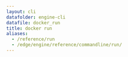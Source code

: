 ```yaml
---
layout: cli
datafolder: engine-cli
datafile: docker_run
title: docker run
aliases:
  - /reference/run
  - /edge/engine/reference/commandline/run/
---
```

<!--
This page is automatically generated from Docker's source code. If you want to
suggest a change to the text that appears here, open a ticket or pull request
in the source repository on GitHub:

https://github.com/docker/cli
-->
